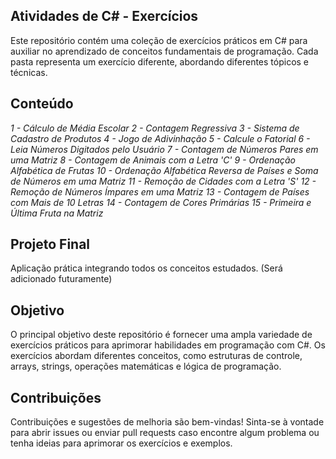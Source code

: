 ## Atividades de C# - Exercícios
Este repositório contém uma coleção de exercícios práticos em C# para auxiliar no aprendizado de conceitos fundamentais de programação. Cada pasta representa um exercício diferente, abordando diferentes tópicos e técnicas.

## Conteúdo
*1 - Cálculo de Média Escolar*
*2 - Contagem Regressiva*
*3 - Sistema de Cadastro de Produtos*
*4 - Jogo de Adivinhação*
*5 - Calcule o Fatorial*
*6 - Leia Números Digitados pelo Usuário*
*7 - Contagem de Números Pares em uma Matriz*
*8 - Contagem de Animais com a Letra 'C'*
*9 - Ordenação Alfabética de Frutas*
*10 - Ordenação Alfabética Reversa de Países e Soma de Números em uma Matriz*
*11 - Remoção de Cidades com a Letra 'S'*
*12 - Remoção de Números Ímpares em uma Matriz*
*13 - Contagem de Países com Mais de 10 Letras*
*14 - Contagem de Cores Primárias*
*15 - Primeira e Última Fruta na Matriz*

## Projeto Final 
Aplicação prática integrando todos os conceitos estudados. (Será adicionado futuramente)

## Objetivo
O principal objetivo deste repositório é fornecer uma ampla variedade de exercícios práticos para aprimorar habilidades em programação com C#. 
Os exercícios abordam diferentes conceitos, como estruturas de controle, arrays, strings, operações matemáticas e lógica de programação.

## Contribuições
Contribuições e sugestões de melhoria são bem-vindas! Sinta-se à vontade para abrir issues ou enviar pull requests caso encontre algum problema ou tenha ideias para aprimorar os exercícios e exemplos.
